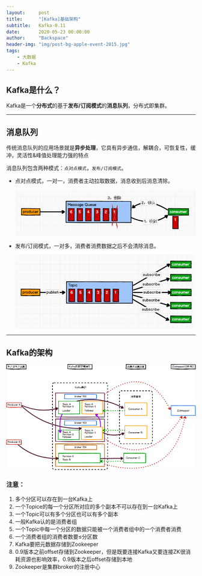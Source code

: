 ```yaml
---
layout:     post
title:      "[Kafka]基础架构"
subtitle:   Kafka-0.11
date:       2020-05-23 00:00:00
author:     "Backspace"
header-img: "img/post-bg-apple-event-2015.jpg"
tags:
    - 大数据
    - Kafka
---
```


## Kafka是什么？

Kafka是一个**分布式**的基于**发布/订阅模式**的**消息队列**，分布式即集群。

------

## 消息队列

传统消息队列的应用场景就是**异步处理**，它具有异步通信，解耦合，可恢复性，缓冲，灵活性&峰值处理能力强的特点

消息队列包含两种模式：`点对点模式`，`发布/订阅模式`。

- 点对点模式，一对一，消费者主动拉取数据，消息收到后消息清除。

  ![](/img/in-post/2020-05/1V1.png)

- 发布/订阅模式，一对多，消费者消费数据之后不会清除消息。

  ![](/img/in-post/2020-05/1Vn.png)

------

## Kafka的架构

![](/img/in-post/2020-05/Kafka.png)

### 注意：

1. 多个分区可以存在到一台Kafka上
2. 一个Topice的每一个分区所对应的多个副本不可以存在到一台Kafka上
3. 一个Topic可以有多个分区也可以有多个副本
4. 一般Kafka认的是消费者组
5. 一个Topic中每一个分区的数据只能被一个消费者组中的一个消费者消费
6. 一个消费者组的消费者数要≤分区数
7. Kafka要把元数据存储到Zookeeper
8. 0.9版本之前offset存储到Zookeeper，但是既要连接Kafka又要连接ZK很消耗资源也影响效率，0.9版本之后offset存储到本地
9. Zookeeper是集群broker的注册中心